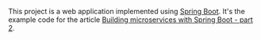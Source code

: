 This project is a web application implemented using [Spring Boot](http://projects.spring.io/spring-boot/).
It's the example code for the article [Building microservices with Spring Boot - part 2](http://plainoldobjects.com/2014/05/05/building-microservices-with-spring-boot-part-2/).
